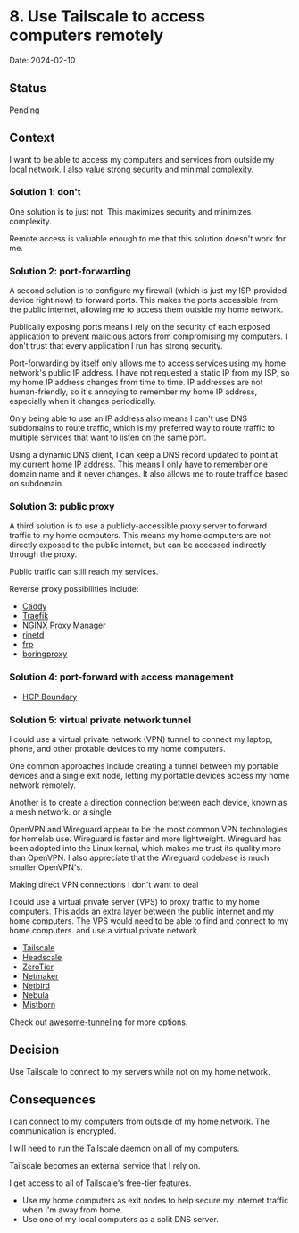 # 8. Use Tailscale to access computers remotely

Date: 2024-02-10

## Status

Pending

## Context

I want to be able to access my computers and services from outside my local network.
I also value strong security and minimal complexity.

### Solution 1: don't

One solution is to just not.
This maximizes security and minimizes complexity.

Remote access is valuable enough to me that this solution doesn't work for me.

### Solution 2: port-forwarding

A second solution is to configure my firewall (which is just my ISP-provided device right now) to forward ports.
This makes the ports accessible from the public internet,
allowing me to access them outside my home network.

Publically exposing ports means I rely on the security of each exposed application to prevent malicious actors from compromising my computers.
I don't trust that every application I run has strong security.

Port-forwarding by itself only allows me to access services using my home network's public IP address.
I have not requested a static IP from my ISP, so my home IP address changes from time to time.
IP addresses are not human-friendly, so it's annoying to remember my home IP address, especially when it changes periodically.

Only being able to use an IP address also means I can't use DNS subdomains to route traffic,
which is my preferred way to route traffic to multiple services that want to listen on the same port.

Using a dynamic DNS client, I can keep a DNS record updated to point at my current home IP address.
This means I only have to remember one domain name and it never changes.
It also allows me to route traffice based on subdomain.

### Solution 3: public proxy

A third solution is to use a publicly-accessible proxy server to forward traffic to my home computers.
This means my home computers are not directly exposed to the public internet,
but can be accessed indirectly through the proxy.

Public traffic can still reach my services.

Reverse proxy possibilities include:

- [Caddy](https://github.com/caddyserver/caddy)
- [Traefik](https://github.com/traefik/traefik)
- [NGINX Proxy Manager](https://github.com/NginxProxyManager/nginx-proxy-manager)
- [rinetd](https://github.com/samhocevar/rinetd)
- [frp](https://github.com/fatedier/frp)
- [boringproxy](https://github.com/boringproxy/boringproxy)

### Solution 4: port-forward with access management

- [HCP Boundary](https://www.hashicorp.com/products/boundary)

### Solution 5: virtual private network tunnel

I could use a virtual private network (VPN) tunnel to connect my laptop, phone, and other protable devices to my home computers.

One common approaches include creating a tunnel between my portable devices and a single exit node,
letting my portable devices access my home network remotely.

Another is to create a direction connection between each device, known as a mesh network.
or a single

OpenVPN and Wireguard appear to be the most common VPN technologies for homelab use.
Wireguard is faster and more lightweight.
Wireguard has been adopted into the Linux kernal,
which makes me trust its quality more than OpenVPN.
I also appreciate that the Wireguard codebase is much smaller OpenVPN's.

Making direct VPN connections
I don't want to deal

I could use a virtual private server (VPS) to proxy traffic to my home computers.
This adds an extra layer between the public internet and my home computers.
The VPS would need to be able to find and connect to my home computers.
and use a virtual private network

- [Tailscale](https://tailscale.com/)
- [Headscale](https://github.com/juanfont/headscale)
- [ZeroTier](https://www.zerotier.com/)
- [Netmaker](https://netmaker.readthedocs.io/en/master/index.html)
- [Netbird](https://netbird.io/)
- [Nebula](https://github.com/slackhq/nebula)
- [Mistborn](https://gitlab.com/cyber5k/mistborn)

Check out [awesome-tunneling](https://github.com/anderspitman/awesome-tunneling) for more options.

## Decision

Use Tailscale to connect to my servers while not on my home network.

## Consequences

I can connect to my computers from outside of my home network.
The communication is encrypted.

I will need to run the Tailscale daemon on all of my computers.

Tailscale becomes an external service that I rely on.

I get access to all of Tailscale's free-tier features.

- Use my home computers as exit nodes to help secure my internet traffic when I'm away from home.
- Use one of my local computers as a split DNS server.
